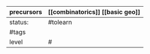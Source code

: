 
| precursors | [[combinatorics]] [[basic geo]] |
| ---------- | ------------------------------------ |
| status:    | #tolearn                             |
| #tags      |                                      |
| level      | #                                    |
